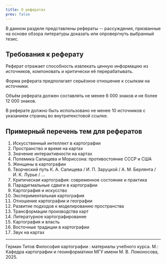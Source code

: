 ```yaml
---
title: О рефератах
prev: false
---
```


В данном разделе представлены рефераты -- рассуждения, призванные на основе обзора литературы доказать или опровергнуть выбранный тезис.

## Требования к реферату

Реферат отражает способность извлекать ценную информацию из источников, компоновать и критически её перерабатывать.

Форма реферата предполагает серьёзное отношение к ссылкам на источники.

Объём реферата должен составлять не менее 6 000 знаков и не более 12 000 знаков.

В реферате должно быть использовано не менее 10 источников с указанием страниц во внутритекстовой ссылке.

## Примерный перечень тем для рефератов

1. Искусственный интеллект в картографии
2. Пространство и время на картах
3. Значение интерактивности на картах
4. Полемика Салищева и Мориссона: противостояние СССР и США
5. Женщины в картографии
6. Творческий путь К. А. Салищева / И. П. Заруцкой / А. М. Берлянта / И. К. Лурье / …
7. Критическая картография: современное состояние и практика
8. Парадигмальные сдвиги в картографии
9.  Картография и искусство
10. Экспериментальная картография
11. Отношение картографии и географии
12. Развитие подходов к моделированию пространства
13. Трансформации производства карт
14. Литературное картографирование
15. Картография и власть
16. Восточные традиции в картографии
17. Звук на картах


---
Герман Титов Философия картографии : материалы учебного курса. М.: Кафедра картографии и геоинформатики МГУ имени М. В. Ломоносова, 2025.
